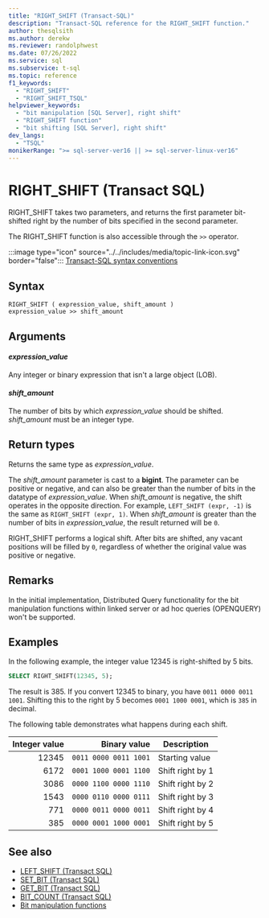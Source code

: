 ```yaml
---
title: "RIGHT_SHIFT (Transact-SQL)"
description: "Transact-SQL reference for the RIGHT_SHIFT function."
author: thesqlsith
ms.author: derekw
ms.reviewer: randolphwest
ms.date: 07/26/2022
ms.service: sql
ms.subservice: t-sql
ms.topic: reference
f1_keywords:
  - "RIGHT_SHIFT"
  - "RIGHT_SHIFT_TSQL"
helpviewer_keywords:
  - "bit manipulation [SQL Server], right shift"
  - "RIGHT_SHIFT function"
  - "bit shifting [SQL Server], right shift"
dev_langs:
  - "TSQL"
monikerRange: ">= sql-server-ver16 || >= sql-server-linux-ver16"
---
```

# RIGHT_SHIFT (Transact SQL)

RIGHT_SHIFT takes two parameters, and returns the first parameter bit-shifted right by the number of bits specified in the second parameter.

The RIGHT_SHIFT function is also accessible through the `>>` operator.

:::image type="icon" source="../../includes/media/topic-link-icon.svg" border="false"::: [Transact-SQL syntax conventions](../../t-sql/language-elements/transact-sql-syntax-conventions-transact-sql.md)  

## Syntax

```syntaxsql
RIGHT_SHIFT ( expression_value, shift_amount )
expression_value >> shift_amount
```

## Arguments

#### *expression_value*

Any integer or binary expression that isn't a large object (LOB).

#### *shift_amount*

The number of bits by which *expression_value* should be shifted. *shift_amount* must be an integer type.

## Return types

Returns the same type as *expression_value*.

The *shift_amount* parameter is cast to a **bigint**. The parameter can be positive or negative, and can also be greater than the number of bits in the datatype of *expression_value*. When *shift_amount* is negative, the shift operates in the opposite direction. For example, `LEFT_SHIFT (expr, -1)` is the same as `RIGHT_SHIFT (expr, 1)`. When *shift_amount* is greater than the number of bits in *expression_value*, the result returned will be `0`.

RIGHT_SHIFT performs a logical shift. After bits are shifted, any vacant positions will be filled by `0`, regardless of whether the original value was positive or negative.

## Remarks

In the initial implementation, Distributed Query functionality for the bit manipulation functions within linked server or ad hoc queries (OPENQUERY) won't be supported.

## Examples

In the following example, the integer value 12345 is right-shifted by 5 bits.

```sql
SELECT RIGHT_SHIFT(12345, 5);
```

The result is 385. If you convert 12345 to binary, you have `0011 0000 0011 1001`. Shifting this to the right by 5 becomes `0001 1000 0001`, which is `385` in decimal.

The following table demonstrates what happens during each shift.

|Integer value|Binary value|Description|
|---:|---:|---|
|12345|`0011 0000 0011 1001`|Starting value|
|6172|`0001 1000 0001 1100`|Shift right by 1|
|3086|`0000 1100 0000 1110`|Shift right by 2|
|1543|`0000 0110 0000 0111`|Shift right by 3|
|771|`0000 0011 0000 0011`|Shift right by 4|
|385|`0000 0001 1000 0001`|Shift right by 5|

## See also

- [LEFT_SHIFT (Transact SQL)](left-shift-transact-sql.md)
- [SET_BIT (Transact SQL)](set-bit-transact-sql.md)
- [GET_BIT (Transact SQL)](get-bit-transact-sql.md)
- [BIT_COUNT (Transact SQL)](bit-count-transact-sql.md)
- [Bit manipulation functions](bit-manipulation-functions-overview.md)
